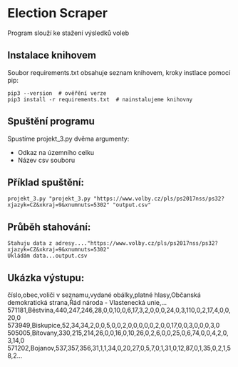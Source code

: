 # Election Scraper
Program slouží ke stažení výsledků voleb

## Instalace knihovem
Soubor requirements.txt obsahuje seznam knihovem, kroky instlace pomocí pip:
```
pip3 --version  # ověřění verze
pip3 install -r requirements.txt  # nainstalujeme knihovny
```
## Spuštění programu
Spustíme projekt_3.py dvěma argumenty:

- Odkaz na územního celku
- Název csv souboru

## Příklad spuštění:
```
projekt_3.py "projekt_3.py "https://www.volby.cz/pls/ps2017nss/ps32?xjazyk=CZ&xkraj=9&xnumnuts=5302" "output.csv"
```
## Průběh stahování:
```
Stahuju data z adresy...."https://www.volby.cz/pls/ps2017nss/ps32?xjazyk=CZ&xkraj=9&xnumnuts=5302"
Ukládám data...output.csv
```
## Ukázka výstupu:
číslo,obec,voliči v seznamu,vydané obálky,platné hlasy,Občanská demokratická strana,Řád národa - Vlastenecká unie,...
571181,Běstvina,440,247,246,28,0,0,10,0,6,17,3,2,0,0,0,24,0,3,110,0,2,17,4,0,0,20,0
573949,Biskupice,52,34,34,2,0,0,5,0,0,2,0,0,0,0,0,2,0,0,17,0,0,3,0,0,0,3,0
505005,Bítovany,330,215,214,26,0,0,16,0,10,26,0,2,6,0,0,25,0,6,74,0,0,4,2,0,3,14,0
571202,Bojanov,537,357,356,31,1,1,34,0,20,27,0,5,7,0,1,31,0,12,87,0,1,35,0,2,1,58,2...
